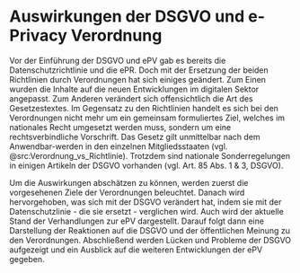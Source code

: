 # Auswirkungen der DSGVO und e-Privacy Verordnung

Vor der Einführung der DSGVO und ePV gab es bereits die Datenschutzrichtlinie und die ePR. Doch mit der Ersetzung der beiden Richtlinien durch Verordnungen hat sich einiges geändert. Zum Einen wurden die Inhalte auf die neuen Entwicklungen im digitalen Sektor angepasst. Zum Anderen verändert sich offensichtlich die Art des Gesetzestextes. Im Gegensatz zu den Richtlinien handelt es sich bei den Verordnungen nicht mehr um ein gemeinsam formuliertes Ziel, welches im nationales Recht umgesetzt werden muss, sondern um eine rechtsverbindliche Vorschrift. Das Gesetz gilt unmittelbar nach dem Anwendbar-werden in den einzelnen Mitgliedsstaaten (vgl. @src:Verordnung_vs_Richtlinie). Trotzdem sind nationale Sonderregelungen in einigen Artikeln der DSGVO vorhanden (vgl. Art. 85 Abs. 1 & 3, DSGVO).

Um die Auswirkungen abschätzen zu können, werden zuerst die vorgesehenen Ziele der Verordnungen beleuchtet. Danach wird hervorgehoben, was sich mit der DSGVO verändert hat, indem sie mit der Datenschutzlinie - die sie ersetzt - verglichen wird. Auch wird der aktuelle Stand der Verhandlungen zur ePV dargestellt. Darauf folgt dann eine Darstellung der Reaktionen auf die DSGVO und der öffentlichen Meinung zu den Verordnungen. Abschließend werden Lücken und Probleme der DSGVO aufgezeigt und ein Ausblick auf die weiteren Entwicklungen der ePV gegeben.
